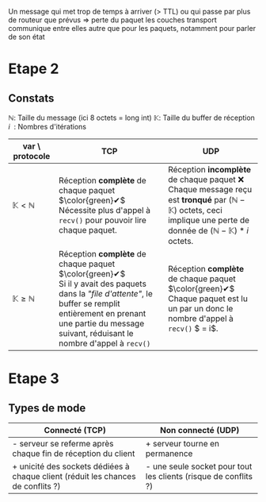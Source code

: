 Un message qui met trop de temps à arriver (> TTL) ou qui passe par plus de routeur que prévus => perte du paquet
les couches transport communique entre elles autre que pour les paquets, notamment pour parler de son état
# Etape 2

## Constats
$\mathbb{N} :$ Taille du message (ici 8 octets = long int)
$\mathbb{K} :$ Taille du buffer de réception
$i \ \ :$ Nombres d'itérations


var \ protocole | TCP | UDP
--- | --- | ---
$\mathbb{K} < \mathbb{N}$ | Réception **complète** de chaque paquet $\color{green}✔$ <br> Nécessite plus d'appel à `recv()` pour pouvoir lire chaque paquet. | Réception **incomplète** de chaque paquet ❌ <br> Chaque message reçu est **tronqué** par $(\mathbb{N} - \mathbb{K})$ octets, ceci implique une perte de donnée de $(\mathbb{N} - \mathbb{K}) * i$ octets.
$\mathbb{K} \geqslant \mathbb{N}$ | Réception **complète** de chaque paquet $\color{green}✔$ <br> Si il y avait des paquets dans la *"file d'attente"*, le buffer se remplit entièrement en prenant une partie du message suivant, réduisant le nombre d'appel à `recv()` | Réception **complète** de chaque paquet $\color{green}✔$ <br> Chaque paquet est lu un par un donc le nombre d'appel à `recv()` $ = i$.

# Etape 3

## Types de mode

Connecté (TCP) | Non connecté (UDP)
-------------- | ------------------
\- serveur se referme après chaque fin de réception du client | \+ serveur tourne en permanence
\+ unicité des sockets dédiées à chaque client (réduit les chances de conflits ?) | \- une seule socket pour tout les clients (risque de conflits ?)


